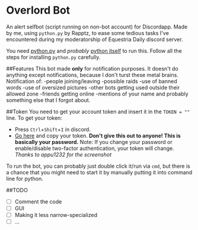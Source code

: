 # Overlord Bot
An alert selfbot (script running on non-bot account) for Discordapp. Made by me, using `python.py` by Rapptz, to ease some tedious tasks I've encountered during my moderatorship of Equestria Daily discord server.

You need [python.py](https://github.com/Rapptz/discord.py) and *probably* [python itself](https://www.python.org/downloads/) to run this.
Follow all the steps for installing `python.py` carefully.

##Features
This bot made **only** for notification purposes. It doesn't do anything except notifications, because I don't turst these metal brains.
Notification of:
-people joining/leaving
-possible raids
-use of banned words
-use of oversized pictures
-other bots getting used outside their allowed zone
-friends getting online
-mentions of your name
and probably something else that I forgot about.

##Token
You need to get your account token and insert it in the `TOKEN = ""` line.
To get your token:
- Press `Ctrl`+`Shift`+`I` in discord.
- [Go here](https://imgur.com/h3g9uf6) and copy your token. **Don't give this out to anyone! This is basically your password.**
Note: If you change your password or enable/disable two-factor authentication, your token will change.
*Thanks to appu1232 for the screenshot*

To run the bot, you can probably just double click it/run via `cmd`, but there is a chance that you might need to start it by manually putting it into command line for python.

##TODO
- [ ] Comment the code
- [ ] GUI
- [ ] Making it less narrow-specialized
- [ ] ...
